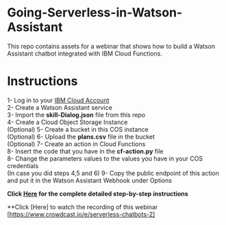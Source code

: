 # Going-Serverless-in-Watson-Assistant
This repo contains assets for a webinar that shows how to build a Watson Assistant chatbot integrated with IBM Cloud Functions.

# Instructions
1- Log in to your [IBM Cloud Account](https://ibm.biz/ServerlessAssistantV2) <br>
2- Create a Watson Assistant service <br>
3- Import the **skill-Dialog.json** file from this repo <br>
4- Create a Cloud Object Storage Instance <br> (Optional)
5- Create a bucket in this COS instance <br> (Optional)
6- Upload the **plans.csv** file in the bucket <br> (Optional)
7- Create an action in Cloud Functions <br>
8- Insert the code that you have in the **cf-action.py** file <br>
8- Change the parameters values to the values you have in your COS credentials <br> (In case you did steps 4,5 and 6)
9- Copy the public endpoint of this action and put it in the Watson Assistant Webhook under Options <br>

**Click [Here](https://khalil-faraj.gitbook.io/go-serverless-with-watson-assistant/) for the complete detailed step-by-step instructions** 

**Click [Here] to watch the recording of this webinar [https://www.crowdcast.io/e/serverless-chatbots-2]
